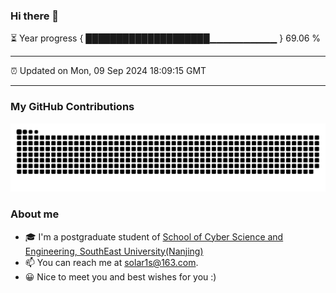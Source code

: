 ### Hi there 👋

⏳ Year progress { ████████████████████▁▁▁▁▁▁▁▁▁▁ } 69.06 %

---

⏰ Updated on Mon, 09 Sep 2024 18:09:15 GMT

---
### My GitHub Contributions    

![](https://raw.githubusercontent.com/chenzongyao200127/chenzongyao200127/main/assets/github-contribution-grid-snake.svg)          

### About me   

- 🎓 I'm a postgraduate student of [School of Cyber Science and Engineering, SouthEast University(Nanjing)](https://www.seu.edu.cn/)
- 📫 You can reach me at [solar1s@163.com](mailto:solar1s@163.com).
- 😀 Nice to meet you and best wishes for you :)  



